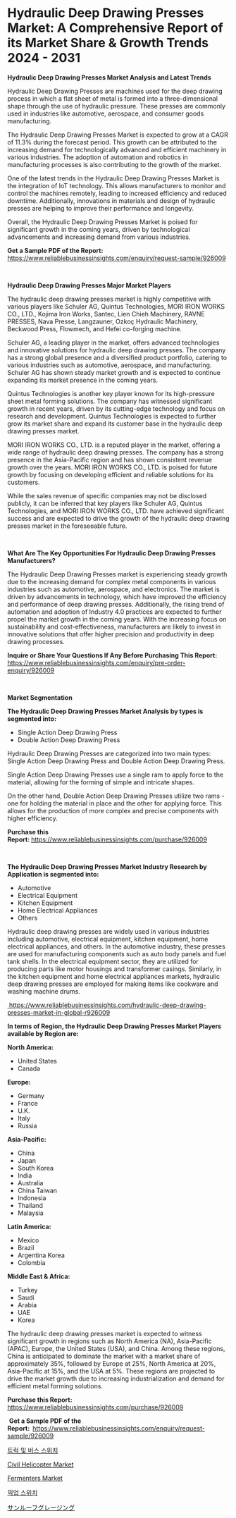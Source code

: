 <p><h1>Hydraulic Deep Drawing Presses Market: A Comprehensive Report of its Market Share & Growth Trends 2024 - 2031</h1></p><p><strong>Hydraulic Deep Drawing Presses Market Analysis and Latest Trends</strong></p>
<p><p>Hydraulic Deep Drawing Presses are machines used for the deep drawing process in which a flat sheet of metal is formed into a three-dimensional shape through the use of hydraulic pressure. These presses are commonly used in industries like automotive, aerospace, and consumer goods manufacturing.</p><p>The Hydraulic Deep Drawing Presses Market is expected to grow at a CAGR of 11.3% during the forecast period. This growth can be attributed to the increasing demand for technologically advanced and efficient machinery in various industries. The adoption of automation and robotics in manufacturing processes is also contributing to the growth of the market.</p><p>One of the latest trends in the Hydraulic Deep Drawing Presses Market is the integration of IoT technology. This allows manufacturers to monitor and control the machines remotely, leading to increased efficiency and reduced downtime. Additionally, innovations in materials and design of hydraulic presses are helping to improve their performance and longevity.</p><p>Overall, the Hydraulic Deep Drawing Presses Market is poised for significant growth in the coming years, driven by technological advancements and increasing demand from various industries.</p></p>
<p><strong>Get a Sample PDF of the Report:&nbsp;</strong> <a href="https://www.reliablebusinessinsights.com/enquiry/request-sample/926009">https://www.reliablebusinessinsights.com/enquiry/request-sample/926009</a></p>
<p>&nbsp;</p>
<p><strong>Hydraulic Deep Drawing Presses Major Market Players</strong></p>
<p><p>The hydraulic deep drawing presses market is highly competitive with various players like Schuler AG, Quintus Technologies, MORI IRON WORKS CO., LTD., Kojima Iron Works, Santec, Lien Chieh Machinery, RAVNE PRESSES, Nava Presse, Langzauner, Ozkoç Hydraulic Machinery, Beckwood Press, Flowmech, and Hefei co-forging machine.</p><p>Schuler AG, a leading player in the market, offers advanced technologies and innovative solutions for hydraulic deep drawing presses. The company has a strong global presence and a diversified product portfolio, catering to various industries such as automotive, aerospace, and manufacturing. Schuler AG has shown steady market growth and is expected to continue expanding its market presence in the coming years.</p><p>Quintus Technologies is another key player known for its high-pressure sheet metal forming solutions. The company has witnessed significant growth in recent years, driven by its cutting-edge technology and focus on research and development. Quintus Technologies is expected to further grow its market share and expand its customer base in the hydraulic deep drawing presses market.</p><p>MORI IRON WORKS CO., LTD. is a reputed player in the market, offering a wide range of hydraulic deep drawing presses. The company has a strong presence in the Asia-Pacific region and has shown consistent revenue growth over the years. MORI IRON WORKS CO., LTD. is poised for future growth by focusing on developing efficient and reliable solutions for its customers.</p><p>While the sales revenue of specific companies may not be disclosed publicly, it can be inferred that key players like Schuler AG, Quintus Technologies, and MORI IRON WORKS CO., LTD. have achieved significant success and are expected to drive the growth of the hydraulic deep drawing presses market in the foreseeable future.</p></p>
<p>&nbsp;</p>
<p><strong>What Are The Key Opportunities For Hydraulic Deep Drawing Presses Manufacturers?</strong></p>
<p><p>The Hydraulic Deep Drawing Presses market is experiencing steady growth due to the increasing demand for complex metal components in various industries such as automotive, aerospace, and electronics. The market is driven by advancements in technology, which have improved the efficiency and performance of deep drawing presses. Additionally, the rising trend of automation and adoption of Industry 4.0 practices are expected to further propel the market growth in the coming years. With the increasing focus on sustainability and cost-effectiveness, manufacturers are likely to invest in innovative solutions that offer higher precision and productivity in deep drawing processes.</p></p>
<p><strong>Inquire or Share Your Questions If Any Before Purchasing This Report:</strong> <a href="https://www.reliablebusinessinsights.com/enquiry/pre-order-enquiry/926009">https://www.reliablebusinessinsights.com/enquiry/pre-order-enquiry/926009</a></p>
<p>&nbsp;</p>
<p><strong>Market Segmentation</strong></p>
<p><strong>The Hydraulic Deep Drawing Presses Market Analysis by types is segmented into:</strong></p>
<p><ul><li>Single Action Deep Drawing Press</li><li>Double Action Deep Drawing Press</li></ul></p>
<p><p>Hydraulic Deep Drawing Presses are categorized into two main types: Single Action Deep Drawing Press and Double Action Deep Drawing Press. </p><p>Single Action Deep Drawing Presses use a single ram to apply force to the material, allowing for the forming of simple and intricate shapes. </p><p>On the other hand, Double Action Deep Drawing Presses utilize two rams - one for holding the material in place and the other for applying force. This allows for the production of more complex and precise components with higher efficiency.</p></p>
<p><strong>Purchase this Report:&nbsp;</strong><a href="https://www.reliablebusinessinsights.com/purchase/926009">https://www.reliablebusinessinsights.com/purchase/926009</a></p>
<p>&nbsp;</p>
<p><strong>The Hydraulic Deep Drawing Presses Market Industry Research by Application is segmented into:</strong></p>
<p><ul><li>Automotive</li><li>Electrical Equipment</li><li>Kitchen Equipment</li><li>Home Electrical Appliances</li><li>Others</li></ul></p>
<p><p>Hydraulic deep drawing presses are widely used in various industries including automotive, electrical equipment, kitchen equipment, home electrical appliances, and others. In the automotive industry, these presses are used for manufacturing components such as auto body panels and fuel tank shells. In the electrical equipment sector, they are utilized for producing parts like motor housings and transformer casings. Similarly, in the kitchen equipment and home electrical appliances markets, hydraulic deep drawing presses are employed for making items like cookware and washing machine drums.</p></p>
<p><a href="https://www.reliablebusinessinsights.com/hydraulic-deep-drawing-presses-market-in-global-r926009">&nbsp;https://www.reliablebusinessinsights.com/hydraulic-deep-drawing-presses-market-in-global-r926009</a></p>
<p><strong>In terms of Region, the Hydraulic Deep Drawing Presses Market Players available by Region are:</strong></p>
<p>
    <p> <strong> North America: </strong>
        <ul>
            <li>United States</li>
            <li>Canada</li>
        </ul>
        </p> 
    <p> <strong> Europe: </strong>
        <ul>
            <li>Germany</li>
            <li>France</li>
            <li>U.K.</li>
            <li>Italy</li>
            <li>Russia</li>
        </ul>
        </p> 
    <p> <strong> Asia-Pacific: </strong>
        <ul>
            <li>China</li>
            <li>Japan</li>
            <li>South Korea</li>
            <li>India</li>
            <li>Australia</li>
            <li>China Taiwan</li>
            <li>Indonesia</li>
            <li>Thailand</li>
            <li>Malaysia</li>
        </ul>
        </p> 
    <p> <strong> Latin America: </strong>
        <ul>
            <li>Mexico</li>
            <li>Brazil</li>
            <li>Argentina Korea</li>
            <li>Colombia</li>
        </ul>
        </p> 
    <p> <strong> Middle East & Africa: </strong>
        <ul>
            <li>Turkey</li>
            <li>Saudi</li>
            <li>Arabia</li>
            <li>UAE</li>
            <li>Korea</li>
        </ul>
    </p>
    </p>
<p><p>The hydraulic deep drawing presses market is expected to witness significant growth in regions such as North America (NA), Asia-Pacific (APAC), Europe, the United States (USA), and China. Among these regions, China is anticipated to dominate the market with a market share of approximately 35%, followed by Europe at 25%, North America at 20%, Asia-Pacific at 15%, and the USA at 5%. These regions are projected to drive the market growth due to increasing industrialization and demand for efficient metal forming solutions.</p></p>
<p><strong>Purchase this Report: </strong><a href="https://www.reliablebusinessinsights.com/purchase/926009">https://www.reliablebusinessinsights.com/purchase/926009</a></p>
<p>&nbsp;<strong>Get a Sample PDF of the Report:&nbsp;&nbsp;</strong><a href="https://www.reliablebusinessinsights.com/enquiry/request-sample/926009">https://www.reliablebusinessinsights.com/enquiry/request-sample/926009</a></p>
<p><strong></strong></p>
<p><p><a href="https://github.com/sammyUltyylrich9067856/Market-Research-Report-List-2/blob/main/4278611165729.md">트럭 및 버스 스위치</a></p><p><a href="https://github.com/MaraKoelpin2023/Market-Research-Report-List-1/blob/main/civil-helicopter-market.md">Civil Helicopter Market</a></p><p><a href="https://github.com/goodweq44/Market-Research-Report-List-1/blob/main/fermenters-market.md">Fermenters Market</a></p><p><a href="https://github.com/Elenrrera7685/Market-Research-Report-List-2/blob/main/2748628165728.md">픽업 스위치</a></p><p><a href="https://github.com/qwpelcjko9242629/Market-Research-Report-List-2/blob/main/6761420155054.md">サンルーフグレージング</a></p></p>